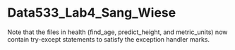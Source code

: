 # Data533_Lab4_Sang_Wiese

Note that the files in health (find_age, predict_height, and metric_units) now contain try-except statements to satisfy the exception handler marks.
